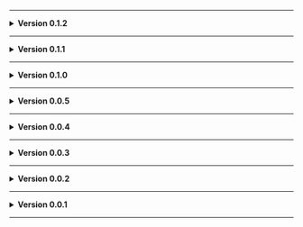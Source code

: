 
---

**<details><summary>Version 0.1.2</summary>**

 - Valiance terrain adjustments for some issues.
 - Reduced max outside map objects on Valiance to attempt to address a crash (we'll see).
 - Fixed invisible quicksand on Valiance.
 - Loot table tweaks (minor SS-13 and major Valiance. Valiance's is my first attempt at a mostly custom one and likely still needs work).
 - Increased interior weights for SS-13 (Each vanilla interior weight was 1, giving a 50-50 chance, but this could easily be overpowered by modded interiors. 50-50 remains with just vanilla interiors, and vanilla interiors have a better chance when combined with modded ones now).
 
 </details>
 
---

**<details><summary>Version 0.1.1</summary>**

 - Grass/sand terrain no longer glows.
 - Valiance interior size and loot tweaks.
 
 </details>
 
---

**<details><summary>Version 0.1.0</summary>**

 - Added Valiance as a new moon.
 - Renamed internal file for consistency.
 - Added tags to moons.
 - Natit snow fire exit no longer floats.
 - Natit has propper footstep sounds on railing.
 - Added bushes to Phuket and Natit.
 - Terrain tweaks near Phuket river to address sun clipping (still present but less noticeable from ship).
 - Grass/sand terrain texture made more 3D (odd glow still present, but this might break it up some).
 - SS-13 loot tweaks.
 
 </details>
 

---

**<details><summary>Version 0.0.5</summary>**

 - Item dropship no longer floats in the air when landed.
 - Fixed a floating rock on Phuket.
 - Terrain tweaks around Phuket water fire exit.
 - Phuket quicksand fire exit collision/position fix.
 - Fixed water clipping through terrain in one pit on Phuket.
 - Natit/Phuket flood tweaks.
 - Natit/Phuket visual tweaks.
 - Accidentally broke but (hopefully) fixed the sky.
 
 </details>
 

---

**<details><summary>Version 0.0.4</summary>**

 - Added moon pics (pls work now).
 
 </details>
 

---

**<details><summary>Version 0.0.3</summary>**

 - Added moon pics (I think).
 
 </details>
 

---

**<details><summary>Version 0.0.2</summary>**

 - Added Discord link to and updated credits in README.
 
 </details>
 

---

**<details><summary>Version 0.0.1</summary>**

 - Initial test upload to figure this out.
 
 </details>
 
---

